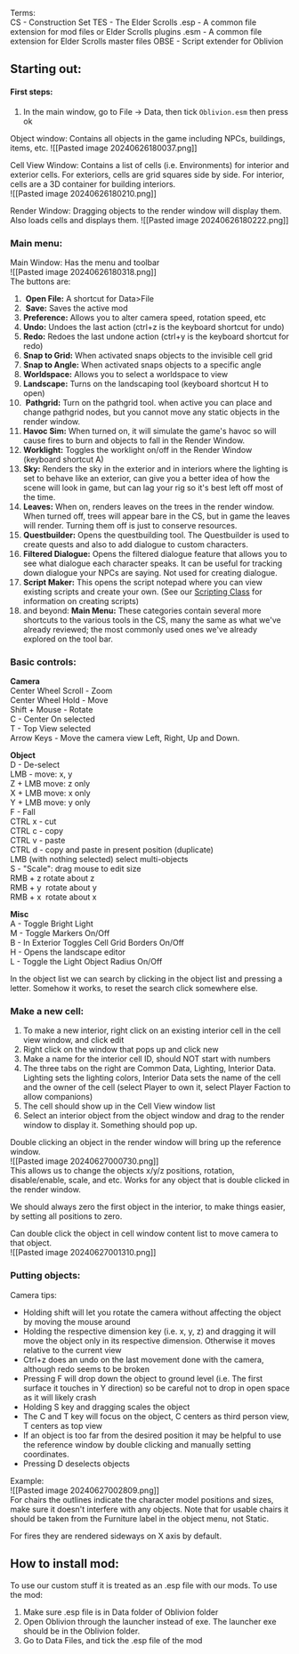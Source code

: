 Terms:  
CS - Construction Set
TES - The Elder Scrolls
.esp - A common file extension for mod files or Elder Scrolls plugins
.esm - A common file extension for Elder Scrolls master files
OBSE - Script extender for Oblivion

## Starting out:  
#### First steps:  
1. In the main window, go to File -> Data, then tick `Oblivion.esm` then press ok

Object window: Contains all objects in the game including NPCs, buildings, items, etc. 
![[Pasted image 20240626180037.png]]  

Cell View Window: Contains a list of cells (i.e. Environments) for interior and exterior cells. For exteriors, cells are grid squares side by side. For interior, cells are a 3D container for building interiors.  
![[Pasted image 20240626180210.png]]  

Render Window: Dragging objects to the render window will display them. Also loads cells and displays them.
![[Pasted image 20240626180222.png]]  

### Main menu:  
Main Window: Has the menu and toolbar  
![[Pasted image 20240626180318.png]]  
The buttons are:  
1.  **Open File:** A shortcut for Data>File
2.  **Save:** Saves the active mod
3. **Preference:** Allows you to alter camera speed, rotation speed, etc
4. **Undo:** Undoes the last action (ctrl+z is the keyboard shortcut for undo)
5. **Redo:** Redoes the last undone action (ctrl+y is the keyboard shortcut for redo)
6. **Snap to Grid:** When activated snaps objects to the invisible cell grid
7. **Snap to Angle:** When activated snaps objects to a specific angle
8. **Worldspace:** Allows you to select a worldspace to view
9. **Landscape:** Turns on the landscaping tool (keyboard shortcut H to open)
10.  **Pathgrid:** Turn on the pathgrid tool. when active you can place and change pathgrid nodes, but you cannot move any static objects in the render window.
11. **Havoc Sim:** When turned on, it will simulate the game's havoc so will cause fires to burn and objects to fall in the Render Window.
12. **Worklight:** Toggles the worklight on/off in the Render Window (keyboard shortcut A)
13. **Sky:** Renders the sky in the exterior and in interiors where the lighting is set to behave like an exterior, can give you a better idea of how the scene will look in game, but can lag your rig so it's best left off most of the time.
14. **Leaves:** When on, renders leaves on the trees in the render window. When turned off, trees will appear bare in the CS, but in game the leaves will render. Turning them off is just to conserve resources.
15. **Questbuilder:** Opens the questbuilding tool. The Questbuilder is used to create quests and also to add dialogue to custom characters.
16. **Filtered Dialogue:** Opens the filtered dialogue feature that allows you to see what dialogue each character speaks. It can be useful for tracking down dialogue your NPCs are saying. Not used for creating dialogue.
17. **Script Maker:** This opens the script notepad where you can view existing scripts and create your own. (See our [Scripting Class](https://tesalliance.org/forums/index.php?/topic/831-class-1-the-basics-of-oblivion-scripts/) for information on creating scripts)
18. and beyond: **Main Menu:** These categories contain several more shortcuts to the various tools in the CS, many the same as what we've already reviewed; the most commonly used ones we've already explored on the tool bar.

### Basic controls:  
**Camera**  
Center Wheel Scroll - Zoom  
Center Wheel Hold - Move  
Shift + Mouse - Rotate  
C - Center On selected  
T - Top View selected  
Arrow Keys - Move the camera view Left, Right, Up and Down.  
  
**Object**  
D - De-select  
LMB - move: x, y  
Z + LMB move: z only  
X + LMB move: x only  
Y + LMB move: y only  
F - Fall  
CTRL x - cut  
CTRL c - copy  
CTRL v - paste  
CTRL d - copy and paste in present position (duplicate)  
LMB (with nothing selected) select multi-objects  
S - "Scale": drag mouse to edit size  
RMB + z  rotate about z  
RMB + y  rotate about y  
RMB + x  rotate about x  
  
**Misc**  
A - Toggle Bright Light  
M - Toggle Markers On/Off  
B - In Exterior Toggles Cell Grid Borders On/Off  
H - Opens the landscape editor  
L - Toggle the Light Object Radius On/Off

In the object list we can search by clicking in the object list and pressing a letter. Somehow it works, to reset the search click somewhere else.

### Make a new cell:
1. To make a new interior, right click on an existing interior cell in the cell view window, and click edit
2. Right click on the window that pops up and click new
3. Make a name for the interior cell ID, should NOT start with numbers
4. The three tabs on the right are Common Data, Lighting, Interior Data. Lighting sets the lighting colors, Interior Data sets the name of the cell and the owner of the cell (select Player to own it, select Player Faction to allow companions)
5. The cell should show up in the Cell View window list
6. Select an interior object from the object window and drag to the render window to display it. Something should pop up.  

Double clicking an object in the render window will bring up the reference window.  
![[Pasted image 20240627000730.png]]  
This allows us to change the objects x/y/z positions, rotation, disable/enable, scale, and etc. Works for any object that is double clicked in the render window.  

We should always zero the first object in the interior, to make things easier, by setting all positions to zero.  

Can double click the object in cell window content list to move camera to that object.  
![[Pasted image 20240627001310.png]]  

### Putting objects:  
Camera tips:  
- Holding shift will let you rotate the camera without affecting the object by moving the mouse around
- Holding the respective dimension key (i.e. x, y, z) and dragging it will move the object only in its respective dimension. Otherwise it moves relative to the current view
- Ctrl+z does an undo on the last movement done with the camera, although redo seems to be broken
- Pressing F will drop down the object to ground level (i.e. The first surface it touches in Y direction) so be careful not to drop in open space as it will likely crash
- Holding S key and dragging scales the object
- The C and T key will focus on the object, C centers as third person view, T centers as top view
- If an object is too far from the desired position it may be helpful to use the reference window by double clicking and manually setting coordinates.
- Pressing D deselects objects

Example:  
![[Pasted image 20240627002809.png]]  
For chairs the outlines indicate the character model positions and sizes, make sure it doesn't interfere with any objects. Note that for usable chairs it should be taken from the Furniture label in the object menu, not Static.  

For fires they are rendered sideways on X axis by default.  

## How to install mod:
To use our custom stuff it is treated as an .esp file with our mods. To use the mod:  
1. Make sure .esp file is in Data folder of Oblivion folder
2. Open Oblivion through the launcher instead of exe. The launcher exe should be in the Oblivion folder.
3. Go to Data Files, and tick the .esp file of the mod







